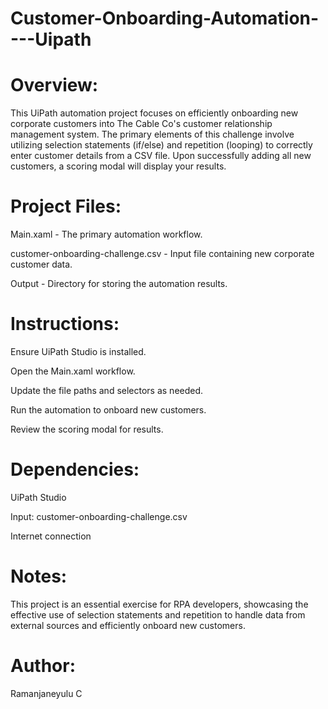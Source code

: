 # Customer-Onboarding-Automation----Uipath

 # Overview:
This UiPath automation project focuses on efficiently onboarding new corporate customers into The Cable Co's customer relationship management system. The primary elements of this challenge involve utilizing selection statements (if/else) and repetition (looping) to correctly enter customer details from a CSV file. Upon successfully adding all new customers, a scoring modal will display your results.

 # Project Files:

Main.xaml - The primary automation workflow.

customer-onboarding-challenge.csv - Input file containing new corporate customer data.

Output - Directory for storing the automation results.

# Instructions:

Ensure UiPath Studio is installed.

Open the Main.xaml workflow.

Update the file paths and selectors as needed.

Run the automation to onboard new customers.

Review the scoring modal for results.

# Dependencies:

UiPath Studio

Input: customer-onboarding-challenge.csv

Internet connection

# Notes:
This project is an essential exercise for RPA developers, showcasing the effective use of selection statements and repetition to handle data from external sources and efficiently onboard new customers.

# Author:
Ramanjaneyulu C





